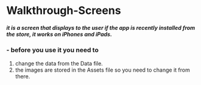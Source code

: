 # Walkthrough-Screens

<h5>it is a screen that displays to the user if the app is recently installed from the store, it works on iPhones and iPads.   </h5>


### - before you use it you need to 
1. change the data from the Data file.
2. the images are stored in the Assets file so you need to change it from there. 


